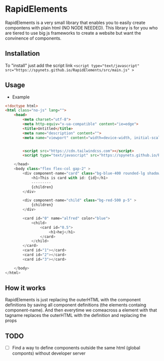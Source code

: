 # RapidElements
RapidElements is a very small library that enables you to easily create compontens with plain html (NO NODE NEEDED).
This library is for you who are tiered to use big js frameworks to create a website but want the convinence of components.

## Installation
To "install" just add the script link
`<script type="text/javascript" src="https://spynets.github.io/RapidElements/src/main.js" >`

## Usage
- Example
```html
<!doctype html>
<html class="no-js" lang="">
    <head>
        <meta charset="utf-8">
        <meta http-equiv="x-ua-compatible" content="ie=edge">
        <title>Untitled</title>
        <meta name="description" content="">
        <meta name="viewport" content="width=device-width, initial-scale=1">


        <script src="https://cdn.tailwindcss.com"></script>
        <script type="text/javascript" src="https://spynets.github.io/RapidElements/src/main.js" >

    </head>
    <body class="flex flex-col gap-2" >
        <div component-name="card" class="bg-blue-400 rounded-lg shadow-lg p-5 w-[300px] flex flex-col items-center">
            <h1>This is card with id: {id}</h1>
            ---------
            {children}
        </div>

        <div component-name="child" class="bg-red-500 p-5" >
            {children}
        </div>

        <card id="0" name="alfred" color="blue">
            <child>
                <card id="0.5">
                    <h1>hej</h1>
                </card>
            </child>
        </card>
        <card id="1"></card>
        <card id="2"></card>
        <card id="3"></card>

    </body>
</html>
```
## How it works
RapidElements is just replacing the outerHTML with the component definitions by saving all component definitions (the elements containg component-name).
And then everytime we comeacross a element with that tagname replaces the outerHTML with the definition and replacing the props

## TODO
- [ ] Find a way to define components outside the same html (global componts) without developer server
